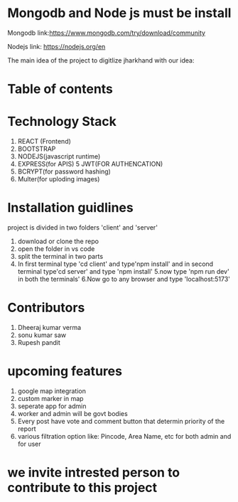 # Mongodb and Node js must be install 
Mongodb link:https://www.mongodb.com/try/download/community


Nodejs link: https://nodejs.org/en

The main idea of the project to digitlize jharkhand with our idea:

 




# Table of contents

# Technology Stack
1. REACT (Frontend)  
2. BOOTSTRAP
3. NODEJS(javascript runtime)
4. EXPRESS(for APIS)
5  JWT(FOR AUTHENCATION)
6. BCRYPT(for password hashing)
7. Multer(for uploding images)



# Installation guidlines
project is divided in two folders 'client' and 'server'

1. download or clone the repo
2. open the folder in vs code 
3. split the terminal in two parts
4. In first terminal type 'cd client' and type'npm install' and in second terminal type'cd server' and type 'npm install'
5.now type 'npm run dev' in both the terminals'
6.Now go to any browser and type 'localhost:5173'




# Contributors
1. Dheeraj kumar verma
2. sonu kumar saw
3. Rupesh pandit



# upcoming features


1. google map integration
2. custom marker in map
3. seperate app for admin
4. worker and admin will be govt bodies
5. Every post have vote and comment button that determin priority of the report 
5. various filtration option like: Pincode, Area Name, etc for both admin and for user 


# we invite intrested person to contribute to this project


